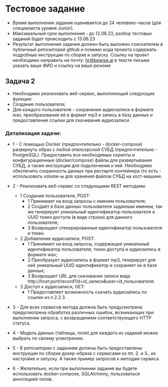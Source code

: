 # Тестовое задание
- Время выполнения задания оценивается до 24 человеко-часов (для специалиста уровня Junior). 
- Максимальный срок выполнения - до 12.06.23, разбор тестовых заданий будет происходить с 13.06.23
- Результат выполнения задания должен быть выложен соискателем в публичный репозиторий github и помимо кода проекта содержать подробные инструкции по сборке и запуску. Ссылку на проект необходимо направить на почту: hr@bewise.ai в тексте письма указать ваше ФИО и ссылку на ваше резюме

## Задача 2 
- Необходимо реализовать веб-сервис, выполняющий следующие функции:
- Создание пользователя;
- Для каждого пользователя - сохранение аудиозаписи в формате wav, преобразование её в формат mp3 и запись в базу данных и предоставление ссылки для скачивания аудиозаписи.

### Детализация задачи:

- 1 - С помощью Docker (предпочтительно - docker-compose) развернуть образ с любой опенсорсной СУБД (предпочтительно - PostgreSQL). Предоставить все необходимые скрипты и конфигурационные (docker/compose) файлы для развертывания СУБД, а также инструкции для подключения к ней. Необходимо обеспечить сохранность данных при рестарте контейнера (то есть - использовать volume-ы для хранения файлов СУБД на хост-машине.
- 2 - Реализовать веб-сервис со следующими REST методами:
  - 1 Создание пользователя, POST:
    - 1 Принимает на вход запросы с именем пользователя;
    - 2 Создаёт в базе данных пользователя заданным именем, так же генерирует уникальный идентификатор пользователя и UUID токен доступа (в виде строки) для данного пользователя;
    - 3 Возвращает сгенерированные идентификатор пользователя и токен.
  - 2 Добавление аудиозаписи, POST:
    - 1 Принимает на вход запросы, содержащие уникальный идентификатор пользователя, токен доступа и аудиозапись в формате wav;
    - 2 Преобразует аудиозапись в формат mp3, генерирует для неё уникальный UUID идентификатор и сохраняет их в базе данных;
    - 3 Возвращает URL для скачивания записи вида http://host:port/record?id=id_записи&user=id_пользователя.
  - 3 Доступ к аудиозаписи, GET:
    - 1 Предоставляет возможность скачать аудиозапись по ссылке из п 2.2.3.

- 3 - Для всех сервисов метода должна быть предусмотрена предусмотрена обработка различных ошибок, возникающих при выполнении запроса, с возвращением соответствующего HTTP статуса.
- 4 - Модель данных (таблицы, поля) для каждого из заданий можно выбрать по своему усмотрению.
- 5 - В репозитории с заданием должны быть предоставлены инструкции по сборке докер-образа с сервисами из пп. 2. и 3., их настройке и запуску. А также пример запросов к методам сервиса.
- 6 - Желательно, если при выполнении задания вы будете использовать docker-compose, SQLAlchemy,  пользоваться аннотацией типов.
